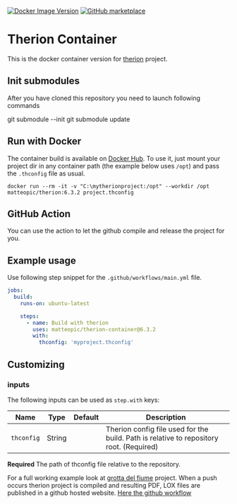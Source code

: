 [![Docker Image Version](https://img.shields.io/docker/v/matteopic/therion)](https://hub.docker.com/r/matteopic/therion)
[![GitHub marketplace](https://img.shields.io/badge/marketplace-compile--with--therion-blue?logo=github&style=flat-square)](https://github.com/marketplace/actions/compile-with-therion)

Therion Container
=================

This is the docker container version for [therion](https://github.com/therion/therion) project.

Init submodules
---------------
After you have cloned this repository you need to launch following commands

  git submodule --init
  git submodule update

Run with Docker
---------------

The container build is available on [Docker Hub](https://hub.docker.com/repository/docker/matteopic/therion).
To use it, just mount your project dir in any container path (the example below uses `/opt`) and pass the `.thconfig` file as usual.

	docker run --rm -it -v "C:\mytherionproject:/opt" --workdir /opt matteopic/therion:6.3.2 project.thconfig

GitHub Action
-------------

You can use the action to let the github compile and release the project for you.

## Example usage

Use following step snippet for the `.github/workflows/main.yml` file.

```yaml
jobs:
  build:
    runs-on: ubuntu-latest

    steps:
      - name: Build with therion
        uses: matteopic/therion-container@6.3.2
        with:
          thconfig: 'myproject.thconfig'
```

## Customizing

### inputs

The following inputs can be used as `step.with` keys:

| Name                         | Type     | Default            |Description                                                                                                  |
|------------------------------|----------|--------------------|-------------------------------------------------------------------------------------------------------------|
| `thconfig`                   | String   |                    | Therion config file used for the build. Path is relative to repository root. (Required)                     |

**Required** The path of thconfig file relative to the repository.

For a full working example look at [grotta del fiume](https://matteopic.github.io/grotta-del-fiume/) project.
When a push occurs therion project is compiled and resulting PDF, LOX files are published in a github hosted website.
[Here the github workflow](https://github.com/matteopic/grotta-del-fiume/blob/master/.github/workflows/build-site.yml)
